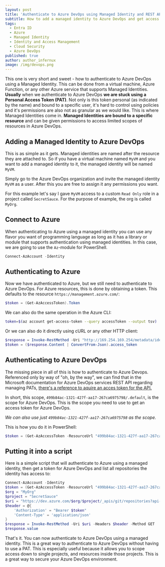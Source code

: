 ```yaml
---
layout: post
title: 'Authenticate to Azure DevOps using Managed Identity and REST API'
subtitle: How to add a managed identity to Azure DevOps and get access tokens for Azure Devops
tags:
  - Entra ID
  - Azure
  - Managed Identity
  - Identity and Access Management
  - Cloud Security
  - Azure DevOps
published: true
author: author_infernux
image: /img/devops.png
---
```


This one is very short and sweet - how to authenticate to Azure DevOps using a Managed Identity. This can be done from a virtual machine, Azure Function, or any other Azure service that supports Managed Identities. **Usually** when we authenticate to Azure DevOps **we are stuck using a Personal Access Token (PAT)**. Not only is this token personal (as indicated by the name) and bound to a specific user, it's hard to control using policies and it's permissions are also not as granular as we would like. This is where Managed Identities come in. **Managed Identities are bound to a specific resource** and can be given permissions to access limited scopes of resources in Azure DevOps. 

## Adding a Managed Identity to Azure DevOps

This is as simple as it gets. Managed identities are named after the resource they are attached to. So if you have a virtual machine named `MyVM` and you want to add a managed identity to it, the managed identity will be named `MyVM`.

Simply go to the Azure DevOps organization and invite the managed identity `MyVM` as a user. After this you are free to assign it any permissions you want.

For this example let's say I gave `MyVM` access to a custom `Read Only` role in a project called `SecretSauce`. For the purpose of example, the org is called `MyOrg`.

## Connect to Azure

When authenticating to Azure using a managed identity you can use any flavor you want of programming language as long as it has a library or module that supports authentication using managed identities. In this case, we are going to use the `Az`-module for PowerShell.

```powershell
Connect-AzAccount -Identity
```

## Authenticating to Azure

Now we have authenticated to Azure, but we still need to authenticate to Azure DevOps. For Azure resources, this is done by obtaining a token. This defaults to the resource `https://management.azure.com/`:

```powershell
$token = (Get-AzAccessToken).Token
```

We can also do the same operation in the Azure CLI:

```bash
token=$(az account get-access-token --query accessToken --output tsv)
```

Or we can also do it directly using cURL or any other HTTP client:

```powershell
$response = Invoke-RestMethod -Uri "http://169.254.169.254/metadata/identity/oauth2/token?api-version=2018-02-01&resource=https://management.azure.com" -Headers @{Metadata="true"} -Method GET
$token = ($response.Content | ConvertFrom-Json).access_token
```

## Authenticating to Azure DevOps

The missing piece in all of this is how to authenticate to Azure Devops. Referenced only by way of "oh, by the way", we can find that in the Microsoft documentation for Azure DevOps services REST API regarding managing PATs, [there's a reference to aquire an acces token for the API.](https://learn.microsoft.com/en-us/rest/api/azure/devops/tokens/pats?view=azure-devops-rest-7.1/?wt.mc_id=SEC-MVP-5005030)

In short, this scope, `499b84ac-1321-427f-aa17-267ca6975798/.default`, is the scope for Azure DevOps. This is the scope you need to use to get an access token for Azure DevOps. 

*We can also use just `499b84ac-1321-427f-aa17-267ca6975798` as the scope.* 

This is how you do it in PowerShell:

```powershell
$token = (Get-AzAccessToken -ResourceUrl "499b84ac-1321-427f-aa17-267ca6975798").Token
```

## Putting it into a script

Here is a simple script that will authenticate to Azure using a managed identity, then get a token for Azure DevOps and list all repositories the identity has access to:

```powershell
Connect-AzAccount -Identity
$token = (Get-AzAccessToken -ResourceUrl "499b84ac-1321-427f-aa17-267ca6975798").Token
$org = "MyOrg"
$project = "SecretSauce"
$uri = "https://dev.azure.com/$org/$project/_apis/git/repositories?api-version=7.0" 
$header = @{
    'Authorization' = "Bearer $token"
    'Content-Type' = 'application/json'
}
$response = Invoke-RestMethod -Uri $uri -Headers $header -Method GET
$response.value
```

That's it. You can now authenticate to Azure DevOps using a managed identity. This is a great way to authenticate to Azure DevOps without having to use a PAT. This is especially useful because it allows you to scope access down to single projects, and resources inside those projects. This is a great way to secure your Azure DevOps environment.